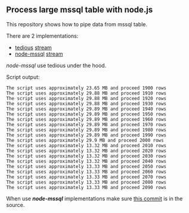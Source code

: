 ## Process large mssql table with node.js

This repository shows how to pipe data from mssql table.

There are 2 implementations:

* [tedious](https://github.com/tediousjs/tedious) [stream](./tedious/index.js)
* [node-mssql](https://github.com/tediousjs/node-mssql) [stream](./mssql/index.js)

_node-mssql_ use tedious under the hood.

Script output:

```
The script uses approximately 23.65 MB and proceed 1900 rows
The script uses approximately 29.88 MB and proceed 1910 rows
The script uses approximately 29.88 MB and proceed 1920 rows
The script uses approximately 29.88 MB and proceed 1930 rows
The script uses approximately 29.89 MB and proceed 1940 rows
The script uses approximately 29.89 MB and proceed 1950 rows
The script uses approximately 29.89 MB and proceed 1960 rows
The script uses approximately 29.89 MB and proceed 1970 rows
The script uses approximately 29.89 MB and proceed 1980 rows
The script uses approximately 29.89 MB and proceed 1990 rows
The script uses approximately 29.9 MB and proceed 2000 rows
The script uses approximately 13.32 MB and proceed 2010 rows
The script uses approximately 13.32 MB and proceed 2020 rows
The script uses approximately 13.32 MB and proceed 2030 rows
The script uses approximately 13.32 MB and proceed 2040 rows
The script uses approximately 13.33 MB and proceed 2050 rows
The script uses approximately 13.33 MB and proceed 2060 rows
The script uses approximately 13.33 MB and proceed 2070 rows
The script uses approximately 13.33 MB and proceed 2080 rows
The script uses approximately 13.33 MB and proceed 2090 rows
```

When use _**node-mssql**_ implementations make sure [this commit](https://github.com/danbeck/node-mssql/commit/c6894ee97c452a2b69fe0610a953d210884eb6db#diff-740c6ca62b823be279cef39ece34cf7e) is in the source.